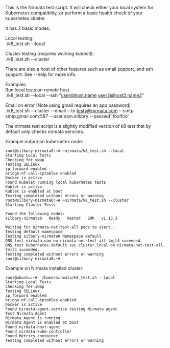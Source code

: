 This is the Nirmata test script.  It will check either your local system for Kubernetes compatiblity, or perform a basic health check of your kubernetes cluster.

It has 2 basic modes:  

Local testing:  
./k8_test.sh --local

Cluster testing (requires working kubectl):  
./k8_test.sh --cluster  

There are also a host of other features such as email support, and ssh support.  See --help for more info.

Examples:  
Run local tests on remote host.  
./k8_test.sh --local --ssh "user@host.name user2@host2.name2"  

Email on error (Note using gmail requires an app password)  
./k8_test.sh --cluster --email --to testy@nirmata.com --smtp smtp.gmail.com:587  --user sam.silbory --passwd 'foo!foo'   

The nirmata test script is a slightly modified version of k8 test that by default only checks nirmata services.

Example output on kubernetes node:
```
root@silbory-nirmata0:~# ~nirmata/k8_test.sh --local
Starting Local Tests
Checking for swap
Testing SELinux
ip_forward enabled
bridge-nf-call-iptables enabled
Docker is active
Found kubelet running local kubernetes tests
Kublet is active
Kublet is enabled at boot
Testing completed without errors or warning
root@silbory-nirmata0:~# ~nirmata/k8_test.sh --cluster
Starting Cluster Tests

Found the following nodes:
silbory-nirmata0   Ready   master   29h   v1.13.3

Waiting for nirmata-net-test-all pods to start..
Testing default namespace
Testing silbory-nirmata0 Namespace default
DNS test nirmata.com on nirmata-net-test-all-tmjl4 suceeded.
DNS test kubernetes.default.svc.cluster.local on nirmata-net-test-all-tmjl4 suceeded.
Testing completed without errors or warning
root@silbory-nirmata0:~# 
```

Example on Nirmata installed cluster:
```
root@ubuntu:~#  /home/nirmata/k8_test.sh --local
Starting Local Tests
Checking for swap
Testing SELinux
ip_forward enabled
bridge-nf-call-iptables enabled
Docker is active
Found nirmata-agent.service testing Nirmata agent
Test Nirmata Agent
Nirmata Agent is running
Nirmata Agent is enabled at boot
Found nirmata-host-agent
Found nirmata-kube-controller
Found Metrics container
Testing completed without errors or warning
```
